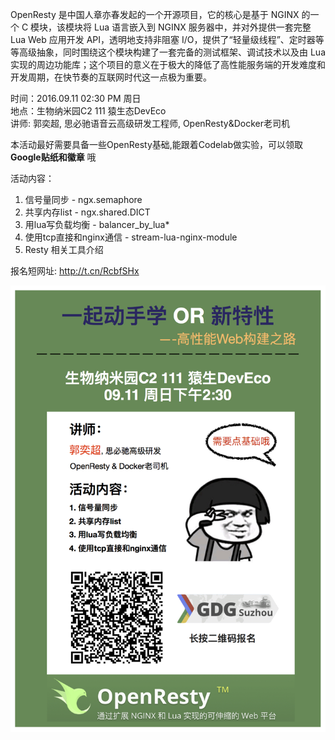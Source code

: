 
  OpenResty 是中国人章亦春发起的一个开源项目，它的核心是基于 NGINX 的一个 C 模块，该模块将 Lua 语言嵌入到 NGINX 服务器中，并对外提供一套完整 Lua Web 应用开发 API，透明地支持非阻塞 I/O，提供了“轻量级线程”、定时器等等高级抽象，同时围绕这个模块构建了一套完备的测试框架、调试技术以及由 Lua 实现的周边功能库；这个项目的意义在于极大的降低了高性能服务端的开发难度和开发周期，在快节奏的互联网时代这一点极为重要。

时间：2016.09.11 02:30 PM 周日<br>
地点：生物纳米园C2 111 猿生态DevEco<br>
讲师: 郭奕超, 思必驰语音云高级研发工程师, OpenResty&Docker老司机

本活动最好需要具备一些OpenResty基础,能跟着Codelab做实验，可以领取 **Google贴纸和徽章** 哦

活动内容：

1. 信号量同步 - ngx.semaphore
2. 共享内存list - ngx.shared.DICT
3. 用lua写负载均衡 - balancer_by_lua*
4. 使用tcp直接和nginx通信 - stream-lua-nginx-module
5. Resty 相关工具介绍


报名短网址: http://t.cn/RcbfSHx

![宣传图片](./gdg_openresty_20160911.jpg)

